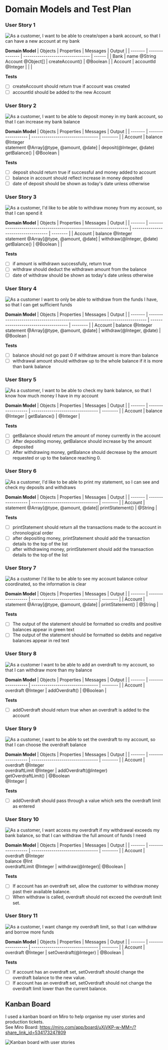 # Domain Models and Test Plan
### User Story 1
![As a customer, I want to be able to create/open a bank account, so that I can have a new account at my bank](image-1.png)

**Domain Model**
| Objects | Properties     | Messages                          | Output |
| ------- | -------------- | --------------------------------- | ------ |
| Bank | name @String<br>Account @Object[] | createAccount() | @Boolean  |
| Account | accountId @Integer    |    |    |

**Tests**
- [ ] createAccount should return true if account was created
- [ ] accountId should be added to the new Account

### User Story 2
![As a customer, I want to be able to deposit money in my bank account, so that I can increase my bank balance](image-2.png)

**Domain Model**
| Objects | Properties         | Messages                          | Output   |
| ------- | ------------------ | --------------------------------- | -------- |
| Account | balance @Integer<br>statement @Array[@type, @amount, @date] | deposit(@Integer, @date)<br>getBalance() | @Boolean         |

**Tests**
- [ ] deposit should return true if successful and money added to account
- [ ] balance in account should reflect increase in money deposited
- [ ] date of deposit should be shown as today's date unless otherwise

### User Story 3
![As a customer, I'd like to be able to withdraw money from my account, so that I can spend it](image-3.png)

**Domain Model**
| Objects | Properties                                                           | Messages                             | Output   |
| ------- | -------------------------------------------------------------------- | ------------------------------------ | -------- |
| Account | balance @Integer<br>statement @Array[@type, @amount, @date]          | withdraw(@Integer, @date)<br>getBalance() | @Boolean |          |

**Tests**
- [ ] if amount is withdrawn successfully, return true
- [ ] withdraw should deduct the withdrawn amount from the balance
- [ ] date of withdraw should be shown as today's date unless otherwise

### User Story 4
![As a customer I want to only be able to withdraw from the funds I have, so that I can get sufficient funds](image-4.png)

**Domain Model**
| Objects | Properties                                                                    | Messages                              | Output   |
| ------- | ----------------------------------------------------------------------------- | ------------------------------------- | -------- |
| Account | balance @Integer<br>statement @Array[@type, @amount, @date] | withdraw(@Integer, @date) | @Boolean |

**Tests**
- [ ] balance should not go past 0 if withdraw amount is more than balance
- [ ] withdrawal amount should withdraw up to the whole balance if it is more than bank balance

### User Story 5
![As a customer, I want to be able to check my bank balance, so that I know how much money I have in my account](image-5.png)

**Domain Model**
| Objects | Properties         | Messages                          | Output   |
| ------- | ------------------ | --------------------------------- | -------- |
| Account | balance @Integer   | getBalance()                      | @Integer |

**Tests**
- [ ] getBalance should return the amount of money currently in the account
- [ ] After depositing money, getBalance should increase by the amount deposited
- [ ] After withdrawing money, getBalance should decrease by the amount requested or up to the balance reaching 0.

### User Story 6
![As a customer, I'd like to be able to print my statement, so I can see and check my deposits and withdraws](image-6.png)

**Domain Model**
| Objects | Properties         | Messages                          | Output   |
| ------- | ------------------ | --------------------------------- | -------- |
| Account | statement @Array[@type, @amount, @date]| printStatement()      | @String         |

**Tests**
- [ ] printStatement should return all the transactions made to the account in chronological order
- [ ] after depositing money, printStatement should add the transaction details to the top of the list
- [ ] after withdrawing money, printStatement should add the transaction details to the top of the list

### User Story 7
![As a customer I'd like to be able to see my account balance colour coordinated, so the information is clear](image-7.png)

**Domain Model**
| Objects | Properties         | Messages                          | Output   |
| ------- | ------------------ | --------------------------------- | -------- |
| Account | statement @Array[@type, @amount, @date] | printStatement()                                  | @String         |

**Tests**
- [ ] The output of the statement should be formatted so credits and positive balances appear in green text
- [ ] The output of the statement should be formatted so debits and negative balances appear in red text

### User Story 8
![As a customer I want to be able to add an overdraft to my account, so that I can withdraw more than my balance](image-8.png)

**Domain Model**
| Objects | Properties         | Messages                          | Output   |
| ------- | ------------------ | --------------------------------- | -------- |
| Account | overdraft @Integer | addOverdraft()                    | @Boolean |

**Tests**
- [ ] addOverdraft should return true when an overdraft is added to the account

### User Story 9
![As a customer, I want to be able to set the overdraft to my account, so that I can choose the overdraft balance](image-9.png)

**Domain Model**
| Objects | Properties         | Messages                          | Output   |
| ------- | ------------------ | --------------------------------- | -------- |
| Account | overdraft @Integer<br>overdraftLimit @Integer | addOverdraft(@Integer)<br>getOverdraftLimit()            | @Boolean<br>@Integer |

**Tests**
- [ ] addOverdraft should pass through a value which sets the overdraft limit as entered

### User Story 10
![As a customer, I want access my overdraft if my withdrawal exceeds my bank balance, so that I can withdraw the full amount of funds I need](image-10.png)

**Domain Model**
| Objects | Properties         | Messages                          | Output   |
| ------- | ------------------ | --------------------------------- | -------- |
| Account | overdraft @Integer<br>balance @Int<br>overdraftLimit @Integer | withdraw(@Integer)| @Boolean |

**Tests**
- [ ] If account has an overdraft set, allow the customer to withdraw money past their available balance.
- [ ] When withdraw is called, overdraft should not exceed the overdraft limit set.

### User Story 11
![As a customer, I want change my overdraft limit, so that I can withdraw and borrow more funds](image-11.png)

**Domain Model**
| Objects | Properties         | Messages                          | Output   |
| ------- | ------------------ | --------------------------------- | -------- |
| Account | overdraft @Integer | setOverdraft(@Integer)            | @Boolean |

**Tests**
- [ ] If account has an overdraft set, setOverdraft should change the overdraft balance to the new value.
- [ ] If account has an overdraft set, setOverdraft should not change the overdraft limit lower than the current balance.

## Kanban Board
I used a kanban board on Miro to help organise my user stories and production tickets.\
See Miro Board: <https://miro.com/app/board/uXjVKP-w-MM=/?share_link_id=534173247809>

![Kanban board with user stories](image.png)
